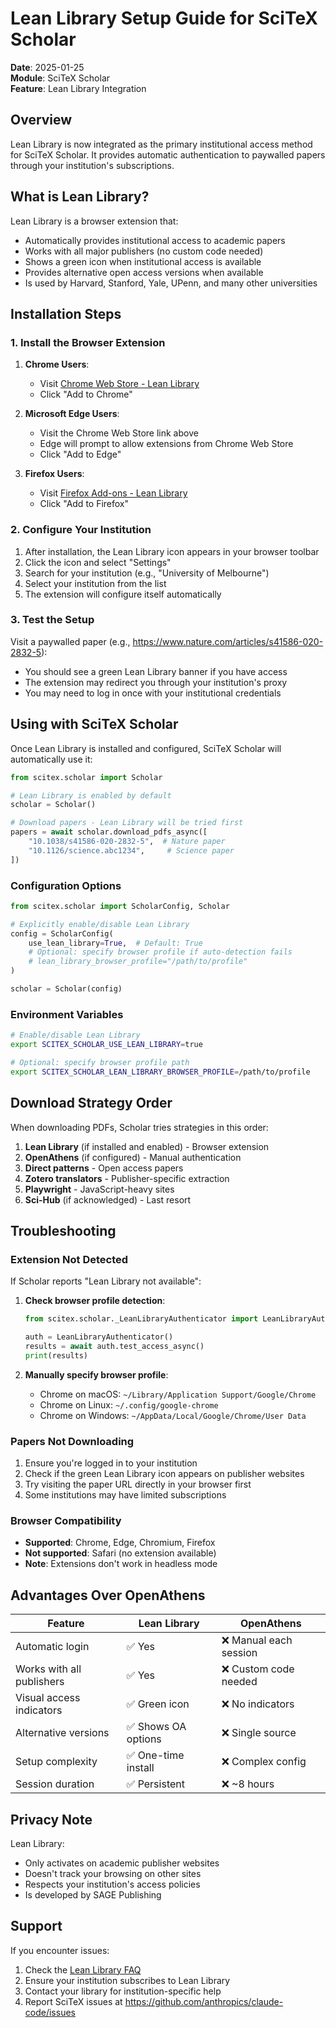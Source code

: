 # Lean Library Setup Guide for SciTeX Scholar

**Date**: 2025-01-25  
**Module**: SciTeX Scholar  
**Feature**: Lean Library Integration

## Overview

Lean Library is now integrated as the primary institutional access method for SciTeX Scholar. It provides automatic authentication to paywalled papers through your institution's subscriptions.

## What is Lean Library?

Lean Library is a browser extension that:
- Automatically provides institutional access to academic papers
- Works with all major publishers (no custom code needed)
- Shows a green icon when institutional access is available
- Provides alternative open access versions when available
- Is used by Harvard, Stanford, Yale, UPenn, and many other universities

## Installation Steps

### 1. Install the Browser Extension

1. **Chrome Users**: 
   - Visit [Chrome Web Store - Lean Library](https://chrome.google.com/webstore/detail/lean-library/hghakoefmnkhamdhenpbogkeopjlkpoa)
   - Click "Add to Chrome"

2. **Microsoft Edge Users**:
   - Visit the Chrome Web Store link above
   - Edge will prompt to allow extensions from Chrome Web Store
   - Click "Add to Edge"

3. **Firefox Users**:
   - Visit [Firefox Add-ons - Lean Library](https://addons.mozilla.org/en-US/firefox/addon/lean-library/)
   - Click "Add to Firefox"

### 2. Configure Your Institution

1. After installation, the Lean Library icon appears in your browser toolbar
2. Click the icon and select "Settings"
3. Search for your institution (e.g., "University of Melbourne")
4. Select your institution from the list
5. The extension will configure itself automatically

### 3. Test the Setup

Visit a paywalled paper (e.g., https://www.nature.com/articles/s41586-020-2832-5):
- You should see a green Lean Library banner if you have access
- The extension may redirect you through your institution's proxy
- You may need to log in once with your institutional credentials

## Using with SciTeX Scholar

Once Lean Library is installed and configured, SciTeX Scholar will automatically use it:

```python
from scitex.scholar import Scholar

# Lean Library is enabled by default
scholar = Scholar()

# Download papers - Lean Library will be tried first
papers = await scholar.download_pdfs_async([
    "10.1038/s41586-020-2832-5",  # Nature paper
    "10.1126/science.abc1234",     # Science paper
])
```

### Configuration Options

```python
from scitex.scholar import ScholarConfig, Scholar

# Explicitly enable/disable Lean Library
config = ScholarConfig(
    use_lean_library=True,  # Default: True
    # Optional: specify browser profile if auto-detection fails
    # lean_library_browser_profile="/path/to/profile"
)

scholar = Scholar(config)
```

### Environment Variables

```bash
# Enable/disable Lean Library
export SCITEX_SCHOLAR_USE_LEAN_LIBRARY=true

# Optional: specify browser profile path
export SCITEX_SCHOLAR_LEAN_LIBRARY_BROWSER_PROFILE=/path/to/profile
```

## Download Strategy Order

When downloading PDFs, Scholar tries strategies in this order:

1. **Lean Library** (if installed and enabled) - Browser extension
2. **OpenAthens** (if configured) - Manual authentication
3. **Direct patterns** - Open access papers
4. **Zotero translators** - Publisher-specific extraction
5. **Playwright** - JavaScript-heavy sites
6. **Sci-Hub** (if acknowledged) - Last resort

## Troubleshooting

### Extension Not Detected

If Scholar reports "Lean Library not available":

1. **Check browser profile detection**:
   ```python
   from scitex.scholar._LeanLibraryAuthenticator import LeanLibraryAuthenticator
   
   auth = LeanLibraryAuthenticator()
   results = await auth.test_access_async()
   print(results)
   ```

2. **Manually specify browser profile**:
   - Chrome on macOS: `~/Library/Application Support/Google/Chrome`
   - Chrome on Linux: `~/.config/google-chrome`
   - Chrome on Windows: `~/AppData/Local/Google/Chrome/User Data`

### Papers Not Downloading

1. Ensure you're logged in to your institution
2. Check if the green Lean Library icon appears on publisher websites
3. Try visiting the paper URL directly in your browser first
4. Some institutions may have limited subscriptions

### Browser Compatibility

- **Supported**: Chrome, Edge, Chromium, Firefox
- **Not supported**: Safari (no extension available)
- **Note**: Extensions don't work in headless mode

## Advantages Over OpenAthens

| Feature | Lean Library | OpenAthens |
|---------|--------------|------------|
| Automatic login | ✅ Yes | ❌ Manual each session |
| Works with all publishers | ✅ Yes | ❌ Custom code needed |
| Visual access indicators | ✅ Green icon | ❌ No indicators |
| Alternative versions | ✅ Shows OA options | ❌ Single source |
| Setup complexity | ✅ One-time install | ❌ Complex config |
| Session duration | ✅ Persistent | ❌ ~8 hours |

## Privacy Note

Lean Library:
- Only activates on academic publisher websites
- Doesn't track your browsing on other sites
- Respects your institution's access policies
- Is developed by SAGE Publishing

## Support

If you encounter issues:
1. Check the [Lean Library FAQ](https://www.leanlibrary.com/librarians/faq/)
2. Ensure your institution subscribes to Lean Library
3. Contact your library for institution-specific help
4. Report SciTeX issues at https://github.com/anthropics/claude-code/issues